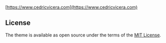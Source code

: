 [https://www.cedricvicera.com](https://www.cedricvicera.com)

## License

The theme is available as open source under the terms of the [MIT License](https://opensource.org/licenses/MIT).
